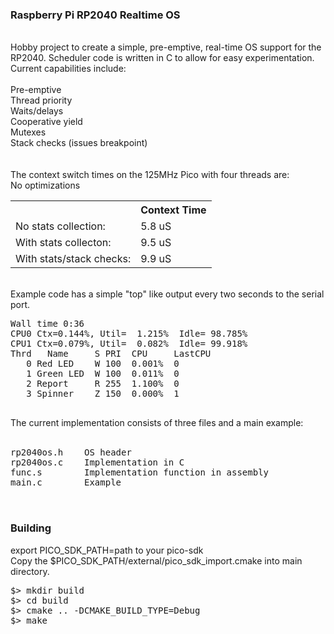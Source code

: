 ### Raspberry Pi RP2040 Realtime OS <br/>
<br/>
Hobby project to create a simple, pre-emptive, real-time OS support
for the RP2040. Scheduler code is written in C to allow for easy
experimentation.  Current capabilities include: <br/>
<br/>
Pre-emptive<br/>
Thread priority<br/>
Waits/delays<br/>
Cooperative yield<br/>
Mutexes<br/>
Stack checks (issues breakpoint)<br/>
<br/>
<br/>
The context switch times on the 125MHz Pico with four threads are:<br/>
No optimizations <br/>
<table>
   <tr><th></th><th>Context Time</th></tr>
   <tr><td>No stats collection:</td><td>5.8 uS</td></tr>
   <tr><td>With stats collecton:</td><td>9.5 uS</td></tr>
   <tr><td>With stats/stack checks:</td><td> 9.9 uS</td></tr>
</table>
<br/>
Example code has a simple "top" like output every two seconds to the serial port.<br/>
<pre>
Wall time 0:36
CPU0 Ctx=0.144%, Util=  1.215%  Idle= 98.785%
CPU1 Ctx=0.079%, Util=  0.082%  Idle= 99.918%
Thrd   Name     S PRI  CPU     LastCPU
   0 Red LED    W 100  0.001%  0
   1 Green LED  W 100  0.011%  0
   2 Report     R 255  1.100%  0
   3 Spinner    Z 150  0.000%  1

</pre>


The current implementation consists of three files and a main example:<br/>
<br/>
<pre>
rp2040os.h    OS header
rp2040os.c    Implementation in C
func.s        Implementation function in assembly
main.c        Example
<br/>
</pre>

### Building<br/>
export PICO_SDK_PATH=path to your pico-sdk<br/>
Copy the $PICO_SDK_PATH/external/pico_sdk_import.cmake into main directory.<br/>
<pre>
$> mkdir build
$> cd build
$> cmake .. -DCMAKE_BUILD_TYPE=Debug
$> make
</pre>

